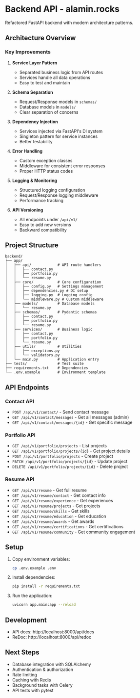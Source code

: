 # Backend API - alamin.rocks

Refactored FastAPI backend with modern architecture patterns.

## Architecture Overview

### Key Improvements

1. **Service Layer Pattern**
   - Separated business logic from API routes
   - Services handle all data operations
   - Easy to test and maintain

2. **Schema Separation**
   - Request/Response models in `schemas/`
   - Database models in `models/`
   - Clear separation of concerns

3. **Dependency Injection**
   - Services injected via FastAPI's DI system
   - Singleton pattern for service instances
   - Better testability

4. **Error Handling**
   - Custom exception classes
   - Middleware for consistent error responses
   - Proper HTTP status codes

5. **Logging & Monitoring**
   - Structured logging configuration
   - Request/Response logging middleware
   - Performance tracking

6. **API Versioning**
   - All endpoints under `/api/v1/`
   - Easy to add new versions
   - Backward compatibility

## Project Structure

```
backend/
├── app/
│   ├── api/            # API route handlers
│   │   ├── contact.py
│   │   ├── portfolio.py
│   │   └── resume.py
│   ├── core/           # Core configuration
│   │   ├── config.py   # Settings management
│   │   ├── dependencies.py # DI setup
│   │   ├── logging.py  # Logging config
│   │   └── middleware.py # Custom middleware
│   ├── models/         # Database models
│   │   └── resume.py
│   ├── schemas/        # Pydantic schemas
│   │   ├── contact.py
│   │   ├── portfolio.py
│   │   └── resume.py
│   ├── services/       # Business logic
│   │   ├── contact.py
│   │   ├── portfolio.py
│   │   └── resume.py
│   ├── utils/          # Utilities
│   │   ├── exceptions.py
│   │   └── validators.py
│   └── main.py         # Application entry
├── tests/              # Test suite
├── requirements.txt    # Dependencies
└── .env.example        # Environment template
```

## API Endpoints

### Contact API
- `POST /api/v1/contact/` - Send contact message
- `GET /api/v1/contact/messages` - Get all messages (admin)
- `GET /api/v1/contact/messages/{id}` - Get specific message

### Portfolio API
- `GET /api/v1/portfolio/projects` - List projects
- `GET /api/v1/portfolio/projects/{id}` - Get project details
- `POST /api/v1/portfolio/projects` - Create project
- `PATCH /api/v1/portfolio/projects/{id}` - Update project
- `DELETE /api/v1/portfolio/projects/{id}` - Delete project

### Resume API
- `GET /api/v1/resume` - Get full resume
- `GET /api/v1/resume/contact` - Get contact info
- `GET /api/v1/resume/experience` - Get experiences
- `GET /api/v1/resume/projects` - Get projects
- `GET /api/v1/resume/skills` - Get skills
- `GET /api/v1/resume/education` - Get education
- `GET /api/v1/resume/awards` - Get awards
- `GET /api/v1/resume/certifications` - Get certifications
- `GET /api/v1/resume/community` - Get community engagement

## Setup

1. Copy environment variables:
   ```bash
   cp .env.example .env
   ```

2. Install dependencies:
   ```bash
   pip install -r requirements.txt
   ```

3. Run the application:
   ```bash
   uvicorn app.main:app --reload
   ```

## Development

- API docs: http://localhost:8000/api/docs
- ReDoc: http://localhost:8000/api/redoc

## Next Steps

- Database integration with SQLAlchemy
- Authentication & authorization
- Rate limiting
- Caching with Redis
- Background tasks with Celery
- API tests with pytest